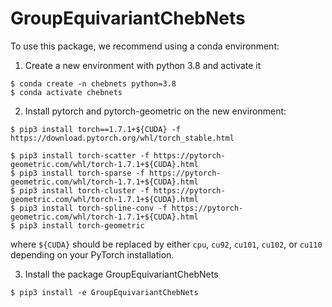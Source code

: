 # GroupEquivariantChebNets

To use this package, we recommend using a conda environment:

1. Create a new environment with python 3.8 and activate it
```
$ conda create -n chebnets python=3.8
$ conda activate chebnets
```

2. Install pytorch and pytorch-geometric on the new environment:

``` 
$ pip3 install torch==1.7.1+${CUDA} -f https://download.pytorch.org/whl/torch_stable.html

$ pip3 install torch-scatter -f https://pytorch-geometric.com/whl/torch-1.7.1+${CUDA}.html
$ pip3 install torch-sparse -f https://pytorch-geometric.com/whl/torch-1.7.1+${CUDA}.html
$ pip3 install torch-cluster -f https://pytorch-geometric.com/whl/torch-1.7.1+${CUDA}.html
$ pip3 install torch-spline-conv -f https://pytorch-geometric.com/whl/torch-1.7.1+${CUDA}.html
$ pip3 install torch-geometric
```

where `${CUDA}` should be replaced by either `cpu`, `cu92`, `cu101`, `cu102`, or `cu110` depending on your PyTorch installation.

3. Install the package GroupEquivariantChebNets
```
$ pip3 install -e GroupEquivariantChebNets
```


